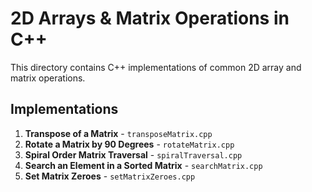 # 2D Arrays & Matrix Operations in C++

This directory contains C++ implementations of common 2D array and matrix operations.

## Implementations

1. **Transpose of a Matrix** - `transposeMatrix.cpp`
2. **Rotate a Matrix by 90 Degrees** - `rotateMatrix.cpp`
3. **Spiral Order Matrix Traversal** - `spiralTraversal.cpp`
4. **Search an Element in a Sorted Matrix** - `searchMatrix.cpp`
5. **Set Matrix Zeroes** - `setMatrixZeroes.cpp`
